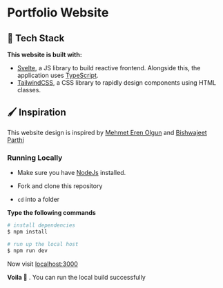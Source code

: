 # Portfolio Website

## 🤖 Tech Stack
**This website is built with:**

- [Svelte](https://svelte.dev/), a JS library to build reactive frontend. Alongside this, the application uses [TypeScript](https://www.typescriptlang.org/).
- [TailwindCSS](https://tailwindcss.com/), a CSS library to rapidly design components using HTML classes.


## 🖌️ Inspiration

This website design is inspired by [Mehmet Eren Olgun](https://www.mehmeterenolgun.com/) and 
[Bishwajeet Parthi](https://bishwajeetparhi.dev/)


### Running Locally

- Make sure you have [NodeJs](https://nodejs.dev/) installed.

- Fork and clone this repository

- `cd` into a folder

**Type the following commands**

```bash
# install dependencies
$ npm install

# run up the local host
$ npm run dev
```

Now visit [localhost:3000](http://localhost:3000)

**Voila 🎉** . You can run the local build successfully

